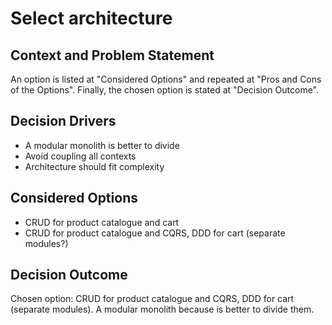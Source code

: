 # Select architecture

## Context and Problem Statement

An option is listed at "Considered Options" and repeated at "Pros and Cons of the Options". Finally, the chosen option is stated at "Decision Outcome".

## Decision Drivers

* A modular monolith is better to divide
* Avoid coupling all contexts
* Architecture should fit complexity

## Considered Options


* CRUD for product catalogue and cart
* CRUD for product catalogue and CQRS, DDD for cart (separate modules?)

## Decision Outcome

Chosen option:
CRUD for product catalogue and CQRS, DDD for cart (separate modules). A modular monolith because is better to divide them. 
